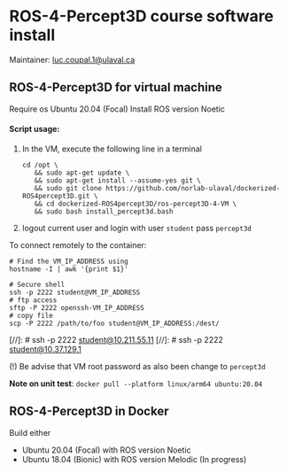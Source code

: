 # ROS-4-Percept3D course software install 
Maintainer: luc.coupal.1@ulaval.ca

## ROS-4-Percept3D for virtual machine
Require os Ubuntu 20.04 (Focal)
Install ROS version Noetic

#### Script usage:
1. In the VM, execute the following line in a terminal
   ```shell
   cd /opt \
      && sudo apt-get update \
      && sudo apt-get install --assume-yes git \
      && sudo git clone https://github.com/norlab-ulaval/dockerized-ROS4percept3D.git \
      && cd dockerized-ROS4percept3D/ros-percept3D-4-VM \
      && sudo bash install_percept3d.bash
   ```
2. logout current user and login with user `student` pass `percept3d`

To connect remotely to the container:
```shell
# Find the VM_IP_ADDRESS using 
hostname -I | awk '{print $1}'

# Secure shell
ssh -p 2222 student@VM_IP_ADDRESS
# ftp access
sftp -P 2222 openssh-VM_IP_ADDRESS
# copy file
scp -P 2222 /path/to/foo student@VM_IP_ADDRESS:/dest/
```

[//]: # ssh -p 2222 student@10.211.55.11
[//]: # ssh -p 2222 student@10.37.129.1


(!) Be advise that VM root password as also been change to `percept3d`

**Note on unit test**: `docker pull --platform linux/arm64 ubuntu:20.04`

## ROS-4-Percept3D in Docker
Build either 
- Ubuntu 20.04 (Focal) with ROS version Noetic
- Ubuntu 18.04 (Bionic) with ROS version Melodic
(In progress)
